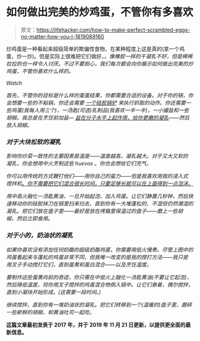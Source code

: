 # 如何做出完美的炒鸡蛋，不管你有多喜欢

> 原文：<https://lifehacker.com/how-to-make-perfect-scrambled-eggs-no-matter-how-you-l-1819089160>

炒鸡蛋是一种看起来超级简单的欺骗性食物，在某种程度上这是真的(拿一个鸡蛋，炒一炒)。但是实际上很难把它们做好，*。像橡胶一样的干凝乳不好，但是稀稀拉拉的也一样令人讨厌。不过不要担心，我们每次都会向你展示如何做出完美的炒鸡蛋，不管你喜欢什么样的。*

*Watch*

*首先，不管你的目标是什么样的蛋蛋结果，你都需要合适的设备。对于你的锅，你会想要一些的不粘锅，你还会需要 [一个硅胶锅铲](https://skillet.lifehacker.com/the-three-spatulas-every-kitchen-needs-1800013242) 来执行抓取的动作。你还需要一些鸡蛋(我每人用三个)，一汤匙(可选)乳制品(我喜欢一半一半)，一小撮盐和一些胡椒。我总是在烹饪前加盐— [盐在分子水平上起作用，给你更嫩的凝乳](https://lifehacker.com/salt-scrambled-eggs-15-minutes-before-cooking-for-the-p-1737044156)——然后放入胡椒。*

### ***对于大块松软的凝乳***

*影响你炒菜一致性的主要因素是温度——温度越高，凝乳越大。对于又大又软的凝乳，你会想用中火烹制这些 *huevos* 。你也会想给它们充气。*

*你可以用传统的方式鞭打他们——用你自己的蛮力——但是我喜欢用我的浸入式搅拌机[。你不需要把它们混合很长时间，只要足够长就可以在上面得到一点泡沫。](https://lifehacker.com/make-perfect-soft-scrambled-eggs-with-an-immersion-blen-1783758910)*

*用中高火融化一汤匙黄油，一旦开始起泡，加入鸡蛋。让它们静置几秒钟，然后快速移动你的硅胶抹刀在锅里扫来扫去，直到你有一大堆蓬松的、不湿但仍然潮湿的凝乳。把它们放在盘子里——最好是放在烤箱里保温过的盘子——磨上一些胡椒，然后立即食用。*

### *对于小的，奶油状的凝乳*

*如果你喜欢没有添加任何奶酪的超级奶酪鸡蛋，你需要用低火慢煮。尽管上图中的鸡蛋看起来与蓬松的鸡蛋非常不同，但我唯一改变的是我的搅打方法——我只是用叉子手动搅打它们，直到蛋黄和蛋白混合——以及烹饪温度。*

*要制作这些蛋黄向前的奇迹，你只需在中低火上融化一汤匙黄油(不要让它起泡)，然后降低温度，将你用叉子搅拌的鸡蛋混合物倒入锅中。让它们悬着，偶尔搅拌，直到小凝块开始形成。(这需要一段时间。)*

*继续搅拌，直到你有一堆奶油状的凝乳。把它们转移到一个(温暖的)盘子里，磨碎一些新鲜的胡椒，和黄油吐司一起吃。* 

**这篇文章最初发表于 2017 年，并于 2019 年 11 月 21 日更新，以提供更全面的最新信息。**